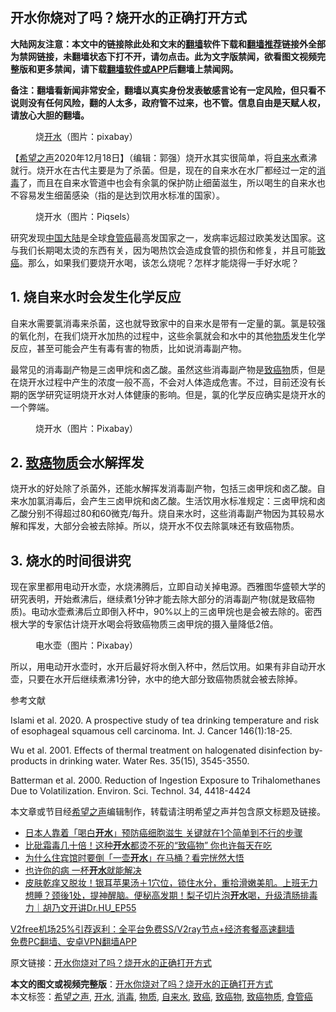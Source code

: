  <h2>开水你烧对了吗？烧开水的正确打开方式</h2> <p class="notice"><b>大陆网友注意：本文中的链接除此处和文末的<a href="https://github.com/bannedbook/fanqiang" >翻墙</a>软件下载和<a href="https://github.com/killgcd/justmysocks/blob/master/README.md">翻墙推荐</a>链接外全部为禁网链接，未翻墙状态下打不开，请勿点击。此为文字版禁闻，欲看图文视频完整版和更多禁闻，请下载<a href="https://github.com/bannedbook/fanqiang">翻墙软件或APP</a>后翻墙上禁闻网。</p><p>备注：翻墙看新闻非常安全，翻墙以真实身份发表敏感言论有一定风险，但只看不说则没有任何风险，翻的人太多，政府管不过来，也不管。信息自由是天赋人权，请放心大胆的翻墙。</b></p>  <div class="entry"> <figure><figcaption>烧<a href="https://www.bannedbook.org/bnews/tag/%e5%bc%80%e6%b0%b4/" class="st_tag internal_tag" rel="tag" title="标签 开水 下的日志">开水</a>（图片：pixabay）</figcaption></figure> <p>【<span class='wp_keywordlink_affiliate'><a href="https://www.soundofhope.org" title="希望之声" target="_blank">希望之声</a></span>2020年12月18日】（编辑：郭强）烧开水其实很简单，将<a href="https://www.bannedbook.org/bnews/tag/%E8%87%AA%E6%9D%A5%E6%B0%B4/" class="st_tag internal_tag" rel="tag" title="标签 自来水 下的日志">自来水</a>煮沸就行。烧开水在古代主要是为了杀菌。但是，现在的自来水在水厂都经过一定的<a href="https://www.bannedbook.org/bnews/tag/%E6%B6%88%E6%AF%92/" class="st_tag internal_tag" rel="tag" title="标签 消毒 下的日志">消毒</a>了，而且在自来水管道中也会有余氯的保护防止细菌滋生，所以喝生的自来水也不容易发生细菌感染（指的是达到饮用水标准的国家）。</p> <figure><figcaption>烧开水（图片：Piqsels）</figcaption></figure> <p>研究发现<span class='wp_keywordlink_affiliate'><a href="https://www.bannedbook.org/" title="中国" target="_blank">中国</a></span><span class='wp_keywordlink_affiliate'><a href="https://www.bannedbook.org/" title="大陆" target="_blank">大陆</a></span>是全球<a href="https://www.bannedbook.org/bnews/tag/%e9%a3%9f%e7%ae%a1%e7%99%8c/" class="st_tag internal_tag" rel="tag" title="标签 食管癌 下的日志">食管癌</a>最高发国家之一，发病率远超过欧美发达国家。这与我们长期喝太烫的东西有关，因为喝热饮会造成食管的损伤和修复，并且可能<a href="https://www.bannedbook.org/bnews/tag/%e8%87%b4%e7%99%8c/" class="st_tag internal_tag" rel="tag" title="标签 致癌 下的日志">致癌</a>。那么，如果我们要烧开水喝，该怎么烧呢？怎样才能烧得一手好水呢？</p> <h2>1. 烧自来水时会发生化学反应</h2> <p>自来水需要氯消毒来杀菌，这也就导致家中的自来水是带有一定量的氯。氯是较强的氧化剂，在我们烧开水加热的过程中，这些余氯就会和水中的其他<a href="https://www.bannedbook.org/bnews/tag/%E7%89%A9%E8%B4%A8/" class="st_tag internal_tag" rel="tag" title="标签 物质 下的日志">物质</a>发生化学反应，甚至可能会产生有毒有害的物质，比如说消毒副产物。</p>  <p>最常见的消毒副产物是三卤甲烷和卤乙酸。虽然这些消毒副产物是<a href="https://www.bannedbook.org/bnews/tag/%e8%87%b4%e7%99%8c%e7%89%a9/" class="st_tag internal_tag" rel="tag" title="标签 致癌物 下的日志">致癌物</a>质，但是在烧开水过程中产生的浓度一般不高，不会对人体造成危害。不过，目前还没有长期的医学研究证明烧开水对人体健康的影响。但是，氯的化学反应确实是烧开水的一个弊端。</p> <figure><figcaption>烧开水（图片：Pixabay）</figcaption></figure> <h2>2. <a href="https://www.bannedbook.org/bnews/tag/%E8%87%B4%E7%99%8C%E7%89%A9%E8%B4%A8/" class="st_tag internal_tag" rel="tag" title="标签 致癌物质 下的日志">致癌物质</a>会水解挥发</h2> <p>烧开水的好处除了杀菌外，还能水解挥发消毒副产物，包括三卤甲烷和卤乙酸。自来水加氯消毒后，会产生三卤甲烷和卤乙酸。生活饮用水标准规定：三卤甲烷和卤乙酸分别不得超过80和60微克/每升。烧自来水时，这些消毒副产物因为其较易水解和挥发，大部分会被去除掉。所以，烧开水不仅去除氯味还有致癌物质。</p> <h2>3. 烧水的时间很讲究</h2> <p>现在家里都用电动开水壶，水烧沸腾后，立即自动关掉电源。西雅图华盛顿大学的研究表明，开始煮沸后，继续煮1分钟才能去除大部分的消毒副产物(就是致癌物质)。电动水壶煮沸后立即倒入杯中，90%以上的三卤甲烷也是会被去除的。密西根大学的专家估计烧开水喝会将致癌物质三卤甲烷的摄入量降低2倍。</p>  <figure><figcaption>电水壶（图片：Pixabay）</figcaption></figure> <p>所以，用电动开水壶时，水开后最好将水倒入杯中，然后饮用。如果有非自动开水壶，只要在水开后继续煮沸1分钟，水中的绝大部分致癌物质就会被去除掉。</p> <p>参考文献</p> <p>Islami et al. 2020. A prospective study of tea drinking temperature and risk of esophageal squamous cell carcinoma. Int. J. Cancer 146(1):18-25.</p>  <p>Wu et al. 2001. Effects of thermal treatment on halogenated disinfection by-products in drinking water. Water Res. 35(15), 3545-3550.</p> <p>Batterman et al. 2000. Reduction of Ingestion Exposure to Trihalomethanes Due to Volatilization. Environ. Sci. Technol. 34, 4418-4424</p> <p>本文章或节目经<a href="https://www.bannedbook.org/bnews/tag/%e5%b8%8c%e6%9c%9b%e4%b9%8b%e5%a3%b0/" class="st_tag internal_tag" rel="tag" title="标签 希望之声 下的日志">希望之声</a>编辑制作，转载请注明希望之声并包含原文标题及链接。</p>  <ul class='op-related-articles' title='相关阅读'> <li><a href='https://www.bannedbook.org/bnews/health/20201212/1446319.html' target='_blank'>日本人靠着「喝白<b>开水</b>」预防癌细胞滋生 关键就在1个简单到不行的步骤</a></li> <li><a href='https://www.bannedbook.org/bnews/health/20201129/1439075.html' target='_blank'>比砒霜毒几十倍！这种<b>开水</b>都烫不死的“致癌物” 你也许每天在吃</a></li> <li><a href='https://www.bannedbook.org/bnews/lifebaike/20201108/1427676.html' target='_blank'>为什么住宾馆时要倒「一壶<b>开水</b>」在马桶？看完恍然大悟</a></li> <li><a href='https://www.bannedbook.org/bnews/health/20201031/1423388.html' target='_blank'>也许你的病 一杯<b>开水</b>就能解决</a></li> <li><a href='https://www.bannedbook.org/bnews/bannedvideo/20201022/1418482.html' target='_blank'>皮肤乾痒又脱妆！银耳苹果汤＋1穴位，锁住水分，重拾滑嫩美肌。上班无力想睡？颈後1处，提神醒脑。便秘高发期！梨子切片泡<b>开水</b>喝，升级清肠排毒力｜胡乃文开讲Dr.HU_EP55</a></li> </ul> <p class="texttj"> <a href="https://www.bannedbook.org/forum23/topic22702.html" target="_blank">V2free机场25%引荐返利：全平台免费SS/V2ray节点+经济套餐高速翻墙</a><br/> <a href="https://github.com/bannedbook/fanqiang/wiki/%E7%A6%81%E9%97%BB%E7%BD%91%E5%AE%89%E5%8D%93%E7%BF%BB%E5%A2%99%E6%96%B0%E9%97%BBAPP" target="_blank">免费PC翻墙、安卓VPN翻墙APP</a></p><p>原文链接：<a class="src_link"  href="https://www.soundofhope.org/post/453853" target="_blank">开水你烧对了吗？烧开水的正确打开方式</a></p><a name='sharetosocial'></a>       <div><b>本文的图文或视频完整版</b>：<a href='https://www.bannedbook.org/bnews/comments/20201219/1450702.html'>开水你烧对了吗？烧开水的正确打开方式</a></div>  </div><!--END ENTRY--> <div class="postfooter"> <div>本文标签：<a href="https://www.bannedbook.org/bnews/tag/%e5%b8%8c%e6%9c%9b%e4%b9%8b%e5%a3%b0/" rel="tag">希望之声</a>, <a href="https://www.bannedbook.org/bnews/tag/%e5%bc%80%e6%b0%b4/" rel="tag">开水</a>, <a href="https://www.bannedbook.org/bnews/tag/%E6%B6%88%E6%AF%92/" rel="tag">消毒</a>, <a href="https://www.bannedbook.org/bnews/tag/%E7%89%A9%E8%B4%A8/" rel="tag">物质</a>, <a href="https://www.bannedbook.org/bnews/tag/%E8%87%AA%E6%9D%A5%E6%B0%B4/" rel="tag">自来水</a>, <a href="https://www.bannedbook.org/bnews/tag/%e8%87%b4%e7%99%8c/" rel="tag">致癌</a>, <a href="https://www.bannedbook.org/bnews/tag/%e8%87%b4%e7%99%8c%e7%89%a9/" rel="tag">致癌物</a>, <a href="https://www.bannedbook.org/bnews/tag/%E8%87%B4%E7%99%8C%E7%89%A9%E8%B4%A8/" rel="tag">致癌物质</a>, <a href="https://www.bannedbook.org/bnews/tag/%e9%a3%9f%e7%ae%a1%e7%99%8c/" rel="tag">食管癌</a></div>  </div><!--END POSTFOOTER--> 